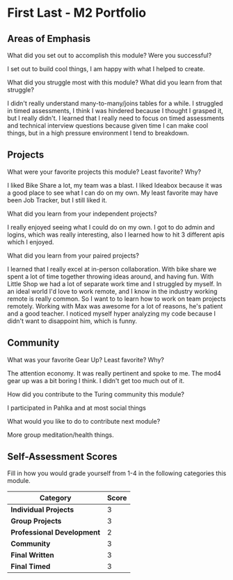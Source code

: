 # First Last - M2 Portfolio

## Areas of Emphasis


What did you set out to accomplish this module? Were you successful?


I set out to build cool things, I am happy with what I helped to create.


What did you struggle most with this module? What did you learn from that struggle?


  I didn't really understand many-to-many/joins tables for a while. I struggled in timed assessments, I think I was hindered because I thought I grasped it, but I really didn't.
  I learned that I really need to focus on timed assessments and technical interview questions
  because given time I can make cool things, but in a high pressure environment I tend to breakdown.




## Projects


What were your favorite projects this module? Least favorite? Why?


I liked Bike Share a lot, my team was a blast. I liked Ideabox because it was a good place to see
what I can do on my own. My least favorite may have been Job Tracker, but I still liked it.


What did you learn from your independent projects?



I really enjoyed seeing what I could do on my own. I got to do admin and logins, which was really interesting, also I learned how to hit 3 different apis which I enjoyed.


What did you learn from your paired projects?


I learned that I really excel at in-person collaboration. With bike share we spent a lot of time together throwing ideas around, and having fun. With Little Shop we had a lot of separate work time and I struggled by myself. In an ideal world I'd love to work remote, and I know in the industry working remote is really common. So I want to to learn how to work on team projects remotely. Working with Max was awesome for a lot of reasons, he's patient and a good teacher. I noticed myself hyper analyzing my code because I didn't want to disappoint him, which is funny.


## Community



What was your favorite Gear Up? Least favorite? Why?


 The attention economy. It was really pertinent and spoke to me. The mod4 gear up was a bit boring I think. I didn't get too much out of it.



How did you contribute to the Turing community this module?


I participated in Pahlka and at most social things


What would you like to do to contribute next module?


More group meditation/health things.


## Self-Assessment Scores

Fill in how you would grade yourself from 1-4 in the following categories this module.

| Category                     | Score |
| -----------------------------| ----- |
| **Individual Projects**      |   3   |
| **Group Projects**           |   3   |
| **Professional Development** |   2   |
| **Community**                |   3   |
| **Final Written**            |   3   |
| **Final Timed**              |   3   |
